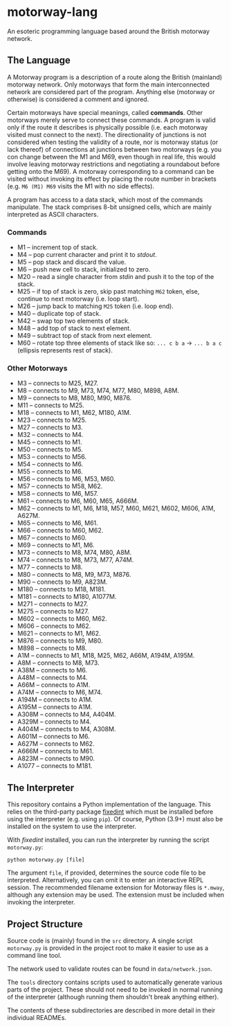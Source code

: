 # motorway-lang
An esoteric programming language based around the British motorway network.
## The Language
A Motorway program is a description of a route along the British (mainland) motorway network. Only motorways that form 
the main interconnected network are considered part of the program. Anything else (motorway or otherwise) is considered
a comment and ignored.

Certain motorways have special meanings, called **commands**. Other motorways merely serve to connect these commands.
A program is valid only if the route it describes is physically possible (i.e. each motorway visited must connect to
the next). The directionality of junctions is not considered when testing the validity of a route, nor is motorway
status (or lack thereof) of connections at junctions between two motorways (e.g. you con change between the M1 and M69,
even though in real life, this would involve leaving motorway restrictions and negotiating a roundabout before getting
onto the M69). A motorway corresponding to a command can be visited without invoking its effect by placing the route
number in brackets (e.g. `M6 (M1) M69` visits the M1 with no side effects).

A program has access to a data stack, which most of the commands manipulate. The stack comprises 8-bit unsigned cells,
which are mainly interpreted as ASCII characters.

### Commands
* M1 &ndash; increment top of stack.
* M4 &ndash; pop current character and print it to _stdout_.
* M5 &ndash; pop stack and discard the value.
* M6 &ndash; push new cell to stack, initialized to zero.
* M20 &ndash; read a single character from _stdin_ and push it to the top of the stack.
* M25 &ndash; if top of stack is zero, skip past matching `M62` token, else, continue to next motorway (i.e. loop start).
* M26 &ndash; jump back to matching `M25` token (i.e. loop end).
* M40 &ndash; duplicate top of stack.
* M42 &ndash; swap top two elements of stack.
* M48 &ndash; add top of stack to next element.
* M49 &ndash; subtract top of stack from next element.
* M60 &ndash; rotate top three elements of stack like so: `... c b a` -> `... b a c` (ellipsis represents rest of stack).

### Other Motorways
* M3 &ndash; connects to M25, M27.
* M8 &ndash; connects to M9, M73, M74, M77, M80, M898, A8M.
* M9 &ndash; connects to M8, M80, M90, M876.
* M11 &ndash; connects to M25.
* M18 &ndash; connects to M1, M62, M180, A1M.
* M23 &ndash; connects to M25.
* M27 &ndash; connects to M3.
* M32 &ndash; connects to M4.
* M45 &ndash; connects to M1.
* M50 &ndash; connects to M5.
* M53 &ndash; connects to M56.
* M54 &ndash; connects to M6.
* M55 &ndash; connects to M6.
* M56 &ndash; connects to M6, M53, M60.
* M57 &ndash; connects to M58, M62.
* M58 &ndash; connects to M6, M57.
* M61 &ndash; connects to M6, M60, M65, A666M.
* M62 &ndash; connects to M1, M6, M18, M57, M60, M621, M602, M606, A1M, A627M.
* M65 &ndash; connects to M6, M61.
* M66 &ndash; connects to M60, M62.
* M67 &ndash; connects to M60.
* M69 &ndash; connects to M1, M6.
* M73 &ndash; connects to M8, M74, M80, A8M.
* M74 &ndash; connects to M8, M73, M77, A74M.
* M77 &ndash; connects to M8.
* M80 &ndash; connects to M8, M9, M73, M876.
* M90 &ndash; connects to M9, A823M.
* M180 &ndash; connects to M18, M181.
* M181 &ndash; connects to M180, A1077M.
* M271 &ndash; connects to M27.
* M275 &ndash; connects to M27.
* M602 &ndash; connects to M60, M62.
* M606 &ndash; connects to M62.
* M621 &ndash; connects to M1, M62.
* M876 &ndash; connects to M9, M80.
* M898 &ndash; connects to M8.
* A1M &ndash; connects to M1, M18, M25, M62, A66M, A194M, A195M.
* A8M &ndash; connects to M8, M73.
* A38M &ndash; connects to M6.
* A48M &ndash; connects to M4.
* A66M &ndash; connects to A1M.
* A74M &ndash; connects to M6, M74.
* A194M &ndash; connects to A1M.
* A195M &ndash; connects to A1M.
* A308M &ndash; connects to M4, A404M.
* A329M &ndash; connects to M4.
* A404M &ndash; connects to M4, A308M.
* A601M &ndash; connects to M6.
* A627M &ndash; connects to M62.
* A666M &ndash; connects to M61.
* A823M &ndash; connects to M90.
* A1077 &ndash; connects to M181.

## The Interpreter
This repository contains a Python implementation of the language. This relies on the third-party package
[fixedint](https://pypi.org/project/fixedint/) which must be installed before using the interpreter (e.g. using `pip`).
Of course, Python (3.9+) must also be installed on the system to use the interpreter.

With _fixedint_ installed, you can run the interpreter by running the script `motorway.py`:

    python motorway.py [file]

The argument `file`, if provided, determines the source code file to be interpreted. Alternatively, you can omit it to
enter an interactive REPL session. The recommended filename extension for Motorway files is `*.mway`, although any
extension may be used. The extension must be included when invoking the interpreter.

## Project Structure
Source code is (mainly) found in the `src` directory. A single script `motorway.py` is provided in the project root to
make it easier to use as a command line tool.

The network used to validate routes can be found in `data/network.json`.

The `tools` directory contains scripts used to automatically generate various parts of the project. These should not
need to be invoked in normal running of the interpreter (although running them shouldn't break anything either).

The contents of these subdirectories are described in more detail in their individual READMEs.
